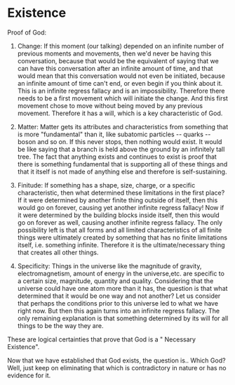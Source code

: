 # Existence
Proof of God:

1) Change: If this moment (our talking) depended on an infinite number of previous moments and movements, then we'd never be having this conversation, because that would be the equivalent of saying that we can have this conversation after an infinite amount of time, and that would mean that this conversation would not even be initiated, because an infinite amount of time can't end, or even begin if you think about it. This is an infinite regress fallacy and is an impossibility. Therefore there needs to be a first movement which will initiate the change. And this first movement chose to move without being moved by any previous movement. Therefore it has a will, which is a key characteristic of God.

2) Matter: Matter gets its attributes and characteristics from something that is more "fundamental" than it, like subatomic particles -- quarks -- boson and so on. If this never stops, then nothing would exist. It would be like saying that a branch is held above the ground by an infinitely tall tree. The fact that anything exists and continues to exist is proof that there is something fundamental that is supporting all of these things and that it itself is not made of anything else and therefore is self-sustaining.

3) Finitude: If something has a shape, size, charge, or a specific characteristic, then what determined these limitations in the first place? If it were determined by another finite thing outside of itself, then this would go on forever, causing yet another infinite regress fallacy! Now if it were determined by the building blocks inside itself, then this would go on forever as well, causing another infinite regress fallacy. The only possibility left is that all forms and all limited characteristics of all finite things were ultimately created by something that has no finite limitations itself, i.e. something infinite. Therefore it is the ultimate/necessary thing that creates all other things.


4) Specificity: Things in the universe like the magnitude of gravity, electromagnetism, amount of energy in the universe,etc. are specific to a certain size, magnitude, quantity and quality. Considering that the universe could have one atom more than it has, the question is that what determined that it would be one way and not another? Let us consider that perhaps the conditions prior to this universe led to what we have right now. But then this again turns into an infinite regress fallacy. The only remaining explanation is that something determined by its will for all things to be the way they are.

These are logical certainties that prove that God is a " Necessary Existence".

Now that we have established that God exists, the question is.. Which God? Well, just keep on eliminating that which is contradictory in nature or has no evidence for it. 

